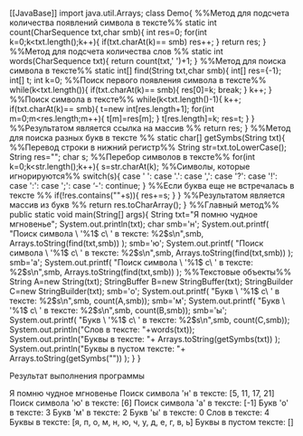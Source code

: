 [[JavaBase]]
import java.util.Arrays;
	class Demo{
%%Метод для подсчета количества появлений символа в тексте%%
		static int count(CharSequence txt,char smb){
			int res=0;
			for(int k=0;k<txt.length();k++){
			if(txt.charAt(k)== smb) res++;
		}
		return res;
	}
%%Метод для подсчета количества слов %%
	static int words(CharSequence txt){
		return count(txt,' ')+1;
	}
%%Метод для поиска символа в тексте%%
	static int[] find(String txt,char smb){
		int[] res={-1};
		int[] t;
		int k=0;
%%Поиск первого появления символа в тексте%%
		while(k<txt.length()){
			if(txt.charAt(k)== smb){
				res[0]=k;
				break;
			}
			k++;
		}
%%Поиск символа в тексте%%
		while(k<txt.length()-1){
			k++;
			if(txt.charAt(k)== smb){
				t=new int[res.length+1];
				for(int m=0;m<res.length;m++){
					t[m]=res[m];
				}
				t[res.length]=k;
				res=t;
			}
		}
%%Результатом является ссылка на массив %%
		return res;
	}
%%Метод для поиска разных букв в тексте %%
	static char[] getSymbs(String txt){
%%Перевод строки в нижний регистр%%
		String str=txt.toLowerCase();
		String res="";
		char s;
%%Перебор символов в тексте%%
		for(int k=0;k<str.length();k++){
			s=str.charAt(k);
%%Символы, которые игнорируются%%
			switch(s){
				case ' ':
				case '.':
				case ',':
				case '?':
				case '!':
				case ':':
				case ';':
				case ‘-':
					continue;
			}
%%Если буква еще не встречалась в тексте %%
			if(!res.contains(""+s)){
			res+=s;
		}
	}
%%Результатом является массив из букв %%
	return res.toCharArray();
}
%%Главный метод%%
public static void main(String[] args){
	String txt="Я помню чудное мгновенье";
	System.out.println(txt);
	char smb='н';
	System.out.printf(
		"Поиск символа \ '%1$ c\ ' в тексте: %2$s\n",smb,
		Arrays.toString(find(txt,smb))
	);
	smb='ю';
	System.out.printf(
		"Поиск символа \ '%1$ c\ ' в тексте: %2$s\n",smb,
		Arrays.toString(find(txt,smb))
	);
	smb='а';
	System.out.printf(
		"Поиск символа \ '%1$ c\ ' в тексте: %2$s\n",smb,
		Arrays.toString(find(txt,smb))
	);
%%Текстовые объекты%%
	String A=new String(txt);
	StringBuffer B=new StringBuffer(txt);
	StringBuilder C=new StringBuilder(txt);
	smb='о';
	System.out.printf(
		"Букв \ '%1$ c\ ' в тексте: %2$s\n",smb,
		count(A,smb));
	smb='м';
	System.out.printf(
		"Букв \ '%1$ c\ ' в тексте: %2$s\n",smb,
		count(B,smb));
	smb='ы';
	System.out.printf(
		"Букв \ '%1$ c\ ' в тексте: %2$s\n",smb,
		count(C,smb));
	System.out.println("Слов в тексте: "+words(txt));
	System.out.println("Буквы в тексте: "+
		Arrays.toString(getSymbs(txt))
	);
	System.out.println("Буквы в пустом тексте: "+
		Arrays.toString(getSymbs(""))
	);
	}
}

Результат выполнения программы

Я помню чудное мгновенье
Поиск символа 'н' в тексте: [5, 11, 17, 21]
Поиск символа 'ю' в тексте: [6]
Поиск символа 'а' в тексте: [-1]
Букв 'о' в тексте: 3
Букв 'м' в тексте: 2
Букв 'ы' в тексте: 0
Слов в тексте: 4
Буквы в тексте: [я, п, о, м, н, ю, ч, у, д, е, г, в, ь]
Буквы в пустом тексте: []